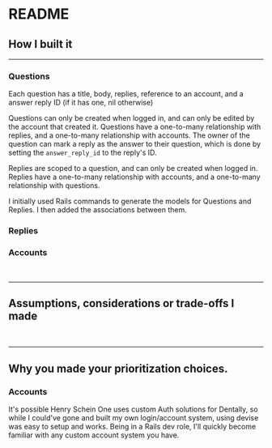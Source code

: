 # README

## **How I built it**
---
### **Questions**
Each question has a title, body, replies, reference to an account, and a answer reply ID (if it has one, nil otherwise)

Questions can only be created when logged in, and can only be edited by the account that created it. Questions have a one-to-many relationship with replies, and a one-to-many relationship with accounts. The owner of the question can mark a reply as the answer to their question, which is done by setting the `answer_reply_id` to the reply's ID.

Replies are scoped to a question, and can only be created when logged in. Replies have a one-to-many relationship with accounts, and a one-to-many relationship with questions.


I initially used Rails commands to generate the models for Questions and Replies. I then added the associations between them.


### **Replies**


### **Accounts**

<br/>

---
## **Assumptions, considerations or trade-offs I made**


<br/>

---
## **Why you made your prioritization choices**.

### Accounts
It's possible Henry Schein One uses custom Auth solutions for Dentally, so while I could've gone and built my own login/account system, 
using devise was easy to setup and works. Being in a Rails dev role, I'll quickly become familiar with any custom account system you have.

